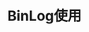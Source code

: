 

# BinLog使用
<!-- 
MySQL 的 Binlog 日志处理工具（Canal，Maxwell，Databus，DTS）对比 
https://mp.weixin.qq.com/s/zuJyYOgJrfydTasIATuijA
MySQL binlog原来可以这样用？
https://mp.weixin.qq.com/s/fb7H5Ol6T6SvZTukVD1UGg
大厂如何基于binlog解决多机房同步mysql数据（二）？ 
https://mp.weixin.qq.com/s/d6cjgj8rxqKTw9AkKkpG9A
MySQL 的 Binlog 日志处理工具（Canal/Maxwell/Databus/DTS）对比 
https://mp.weixin.qq.com/s/UpMyMN4NB5CTU5AKZ69gXA
-->